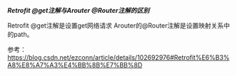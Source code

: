 ***Retrofit @get注解与Arouter @Router注解的区别***

Retrofit @get注解是设置get网络请求 Arouter的@Router注解是设置映射关系中的path。

参考：
https://blog.csdn.net/ezconn/article/details/102692976#Retrofit%E6%B3%A8%E8%A7%A3%E4%BB%8B%E7%BB%8D

